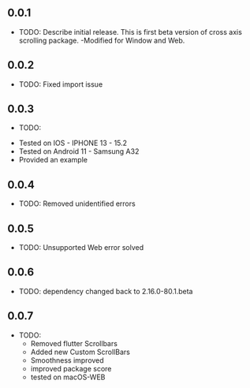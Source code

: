 ## 0.0.1

* TODO: Describe initial release.
This is first beta version of cross axis scrolling package.
  -Modified for Window and Web.
## 0.0.2
* TODO: Fixed import issue

## 0.0.3
* TODO: 
- Tested on IOS - IPHONE 13 - 15.2
- Tested on Android 11 - Samsung A32
- Provided an example 

## 0.0.4
* TODO:
Removed unidentified errors

## 0.0.5
* TODO:
  Unsupported Web error solved

## 0.0.6
* TODO:
  dependency changed back to 2.16.0-80.1.beta

## 0.0.7
* TODO:
  - Removed flutter Scrollbars
  - Added new Custom ScrollBars
  - Smoothness improved
  - improved package score
  - tested on macOS-WEB
  